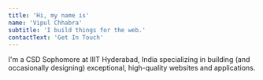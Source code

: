 ```yaml
---
title: 'Hi, my name is'
name: 'Vipul Chhabra'
subtitle: 'I build things for the web.'
contactText: 'Get In Touch'
---
```


I'm a CSD Sophomore at IIIT Hyderabad, India specializing in building (and occasionally designing) exceptional, high-quality websites and applications.
